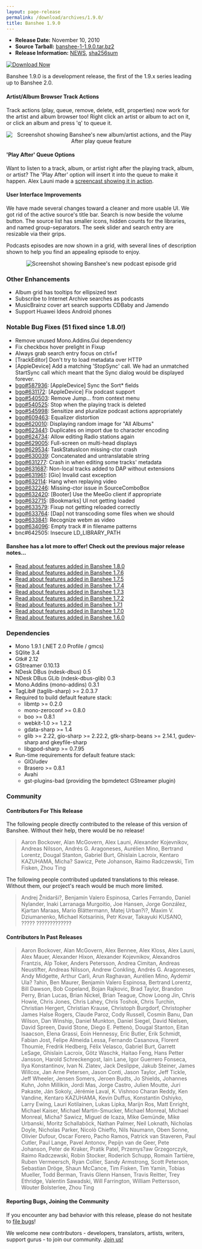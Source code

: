 ```yaml
---
layout: page-release
permalink: /download/archives/1.9.0/
title: Banshee 1.9.0
---
```


  * **Release Date:** November 10, 2010
  * **Source Tarball:** [banshee-1-1.9.0.tar.bz2](http://download.banshee-project.org/banshee/unstable/1.9.0/banshee-1-1.9.0.tar.bz2)
  * **Release Information:**
[NEWS](http://download.banshee-project.org/banshee/unstable/1.9.0/banshee-1-1.9.0.news),
[sha256sum](http://download.banshee-project.org/banshee/unstable/1.9.0/banshee-1-1.9.0.sha256sum)

[![Download Now](/images/download-button.png)](/download)

Banshee 1.9.0 is a development release, the first of the 1.9.x series
leading up to Banshee 2.0.

####  Artist/Album Browser Track Actions

Track actions (play, queue, remove, delete, edit, properties)
now work for the artist and album browser too!  Right click an
artist or album to act on it, or click an album and press 'q' to
queue it.

<center><img src="/images/shots/banshee-190-track-actions.png" alt="Screenshot showing Banshee's new album/artist actions, and the Play After play queue feature"></center>

####  'Play After' Queue Options

Want to listen to a track, album, or artist right after the playing
track, album, or artist?  The 'Play After' option will insert it
into the queue to make it happen.  Alex Launi made a [screencast showing it in action](http://www.lamalex.net/2010/10/new-for-rocktober-the-best-feature-ever/).

####  User Interface Improvements

We have made several changes toward a cleaner and more usable UI.
We got rid of the active source's title bar.  Search is now beside
the volume button.  The source list has smaller icons, hidden
counts for the libraries, and named group-separators.  The seek
slider and search entry are resizable via their grips.

Podcasts episodes are now shown in a grid, with several lines of
description shown to help you find an appealing episode to enjoy.

<center><img src="/images/shots/banshee-190-podcasts.png" alt="Screenshot showing Banshee's new podcast episode grid"></center>

### Other Enhancements

  * Album grid has tooltips for ellipsized text
  * Subscribe to Internet Archive searches as podcasts
  * MusicBrainz cover art search supports CDBaby and Jamendo
  * Support Huawei Ideos Android phones

### Notable Bug Fixes (51 fixed since 1.8.0!)

  * Remove unused Mono.Addins.Gui dependency
  * Fix checkbox hover prelight in Fixup
  * Always grab search entry focus on ctrl+f
  * [TrackEditor] Don't try to load metadata over HTTP
  * [AppleDevice] Add a matching 'StopSync' call.  We had an unmatched StartSync call which meant that the Sync dialog would be displayed forever.
  * [bgo#587936](http://bugzilla.gnome.org/show_bug.cgi?id=587936): [AppleDevice] Sync the Sort* fields
  * [bgo#631172](http://bugzilla.gnome.org/show_bug.cgi?id=631172): [AppleDevice] Fix podcast support
  * [bgo#540503](http://bugzilla.gnome.org/show_bug.cgi?id=540503): Remove Jump... from context menu
  * [bgo#540525](http://bugzilla.gnome.org/show_bug.cgi?id=540525): Stop when the playing track is deleted
  * [bgo#545998](http://bugzilla.gnome.org/show_bug.cgi?id=545998): Sensitize and pluralize podcast actions appropriately
  * [bgo#609463](http://bugzilla.gnome.org/show_bug.cgi?id=609463): Equalizer distortion
  * [bgo#620010](http://bugzilla.gnome.org/show_bug.cgi?id=620010): Displaying random image for "All Albums"
  * [bgo#623441](http://bugzilla.gnome.org/show_bug.cgi?id=623441): Duplicates on import due to character encoding
  * [bgo#624734](http://bugzilla.gnome.org/show_bug.cgi?id=624734): Allow editing Radio stations again
  * [bgo#629005](http://bugzilla.gnome.org/show_bug.cgi?id=629005): Full-screen on multi-head displays
  * [bgo#629534](http://bugzilla.gnome.org/show_bug.cgi?id=629534): TaskStatusIcon missing-ctor crash
  * [bgo#630039](http://bugzilla.gnome.org/show_bug.cgi?id=630039): Concatenated and untranslatable string
  * [bgo#631277](http://bugzilla.gnome.org/show_bug.cgi?id=631277): Crash in when editing some tracks' metadata
  * [bgo#631687](http://bugzilla.gnome.org/show_bug.cgi?id=631687): Non-local tracks added to DAP without extensions
  * [bgo#631961](http://bugzilla.gnome.org/show_bug.cgi?id=631961): [Gio] Invalid cast exception
  * [bgo#632114](http://bugzilla.gnome.org/show_bug.cgi?id=632114): Hang when replaying video
  * [bgo#632246](http://bugzilla.gnome.org/show_bug.cgi?id=632246): Missing-ctor issue in SourceComboBox
  * [bgo#632420](http://bugzilla.gnome.org/show_bug.cgi?id=632420): [Booter] Use the MeeGo client if appropriate
  * [bgo#632715](http://bugzilla.gnome.org/show_bug.cgi?id=632715): [Bookmarks] UI not getting loaded
  * [bgo#633579](http://bugzilla.gnome.org/show_bug.cgi?id=633579): Fixup not getting reloaded correctly
  * [bgo#633764](http://bugzilla.gnome.org/show_bug.cgi?id=633764): [Dap] not transcoding some files when we should
  * [bgo#633841](http://bugzilla.gnome.org/show_bug.cgi?id=633841): Recognize webm as video
  * [bgo#634096](http://bugzilla.gnome.org/show_bug.cgi?id=634096): Empty track # in filename patterns
  * bnc#642505: Insecure LD_LIBRARY_PATH

#### Banshee has a lot more to offer! Check out the previous major release notes...

  * [Read about features added in Banshee 1.8.0](/download/archives/1.8.0)
  * [Read about features added in Banshee 1.7.6](/download/archives/1.7.6)
  * [Read about features added in Banshee 1.7.5](/download/archives/1.7.5)
  * [Read about features added in Banshee 1.7.4](/download/archives/1.7.4)
  * [Read about features added in Banshee 1.7.3](/download/archives/1.7.3)
  * [Read about features added in Banshee 1.7.2](/download/archives/1.7.2)
  * [Read about features added in Banshee 1.7.1](/download/archives/1.7.1)
  * [Read about features added in Banshee 1.7.0](/download/archives/1.7.0)
  * [Read about features added in Banshee 1.6.0](/download/archives/1.6.0)

### Dependencies

  * Mono 1.9.1 (.NET 2.0 Profile / gmcs)
  * SQlite 3.4
  * Gtk# 2.12
  * GStreamer 0.10.13
  * NDesk DBus (ndesk-dbus) 0.5
  * NDesk DBus GLib (ndesk-dbus-glib) 0.3
  * Mono.Addins (mono-addins) 0.3.1
  * TagLib# (taglib-sharp) >= 2.0.3.7
  * Required to build default feature stack:
    * libmtp >= 0.2.0
    * mono-zeroconf >= 0.8.0
    * boo >= 0.8.1
    * webkit-1.0 >= 1.2.2
    * gdata-sharp >= 1.4
    * glib >= 2.22, gio-sharp >= 2.22.2, gtk-sharp-beans >= 2.14.1, gudev-sharp and gkeyfile-sharp
    * libgpod-sharp >= 0.7.95
  * Run-time requirements for default feature stack:
    * GIO/udev
    * Brasero >= 0.8.1
    * Avahi
    * gst-plugins-bad (providing the bpmdetect GStreamer plugin)

### Community

#### Contributors For This Release

The following people directly contributed to the release of this version of Banshee. Without their help, there would be no release!

> Aaron Bockover, Alan McGovern, Alex Launi, Alexander Kojevnikov,
      Andreas Nilsson, Andrés G. Aragoneses, Aurélien Mino, Bertrand Lorentz,
      Dougal Stanton, Gabriel Burt, Ghislain Lacroix, Kentaro KAZUHAMA,
      Micha? Sawicz, Pete Johanson, Raimo Radczewski, Tim Fisken, Zhou Ting

The following people contributed updated translations to this release.    Without them, our project's reach would be much more limited.

> Andrej Žnidarši?, Benjamín Valero Espinosa, Carles Ferrando,
      Daniel Nylander, Inaki Larranaga Murgoitio, Joe Hansen, Jorge González,
      Kjartan Maraas, Mario Blättermann, Matej Urban?i?, Maxim V. Dziumanenko,
      Michael Kotsarinis, Petr Kovar, Takayuki KUSANO, ????? ?????????????

#### Contributors In Past Releases

> Aaron Bockover, Alan McGovern, Alex Bennee, Alex Kloss, Alex Launi,
    Alex Mauer, Alexander Hixon, Alexander Kojevnikov, Alexandros Frantzis,
    Alp Toker, Anders Petersson, Andrea Cimitan, Andreas Neustifter,
    Andreas Nilsson, Andrew Conkling, Andrés G. Aragoneses, Andy Midgette,
    Arthur Carli, Arun Raghavan, Aurélien Mino, Aydemir Ula? ?ahin,
    Ben Maurer, Benjamín Valero Espinosa, Bertrand Lorentz, Bill Dawson,
    Bob Copeland, Bojan Rajkovic, Brad Taylor, Brandon Perry, Brian Lucas,
    Brian Nickel, Brian Teague, Chow Loong Jin, Chris Howie, Chris Jones,
    Chris Lahey, Chris Toshok, Chris Turchin, Christian Hergert,
    Christian Krause, Christoph Burgdorf, Christopher James Halse Rogers,
    Claude Paroz, Cody Russell, Cosmin Banu, Dan Wilson, Dan Winship,
    Daniel Munkton, Daniel Siegel, David Nielsen, David Spreen, David Stone,
    Diego E. Pettenò, Dougal Stanton, Eitan Isaacson, Elena Grassi,
    Eoin Hennessy, Eric Butler, Erik Schmidt, Fabian Jost,
    Felipe Almeida Lessa, Fernando Casanova, Florent Thoumie, Fredrik Hedberg,
    Félix Velasco, Gabriel Burt, Garrett LeSage, Ghislain Lacroix,
    Götz Waschk, Haitao Feng, Hans Petter Jansson, Harold Schreckengost,
    Iain Lane, Igor Guerrero Fonseca, Ilya Konstantinov, Ivan N. Zlatev,
    Jack Deslippe, Jakub Steiner, James Willcox, Jan Arne Petersen,
    Jason Conti, Jason Taylor, Jeff Tickle, Jeff Wheeler, Jensen Somers,
    Jeroen Budts, Jo Shields, Johannes Kuhn, John Millikin, Jordi Mas,
    Jorge Castro, Julien Moutte, Juri Pakaste, Ján Sokoly, Jérémie Laval,
    K. Vishnoo Charan Reddy, Ken Vandine, Kentaro KAZUHAMA, Kevin Duffus,
    Konstantin Oshiyko, Larry Ewing, Lauri Kotilainen, Lukas Lipka, Marijn Ros,
    Matt Enright, Michael Kaiser, Michael Martin-Smucker, Michael Monreal,
    Michael Monreal, Micha? Sawicz, Miguel de Icaza, Mike Gemünde,
    Mike Urbanski, Moritz Schallaböck, Nathan Palmer, Neil Loknath,
    Nicholas Doyle, Nicholas Parker, Nicolò Chieffo, Nils Naumann, Oben Sonne,
    Olivier Dufour, Oscar Forero, Pacho Ramos, Patrick van Staveren, Paul Cutler,
    Paul Lange, Pavel Antonov, Pepijn van de Geer, Pete Johanson,
    Peter de Kraker, Pratik Patel, Przemys?aw Grzegorczyk, Raimo Radczewski,
    Robin Stocker, Roderich Schupp, Romain Tartière, Ruben Vermeersch,
    Ryan Collier, Sandy Armstrong, Scott Peterson, Sebastian Dröge,
    Shaun McCance, Tim Fisken, Tim Yamin, Tobias Mueller, Todd Berman,
    Travis Glenn Hansen, Travis Reitter, Trey Ethridge, Valentin Sawadski,
    Will Farrington, William Pettersson, Wouter Bolsterlee, Zhou Ting

#### Reporting Bugs, Joining the Community

If you encounter any bad behavior with this release, please do not hesitate to [file bugs](/contribute/file-bugs/)!

We welcome new contributors - developers, translators, artists, writers, support gurus - to join our community.  [Join us!](/contribute)
